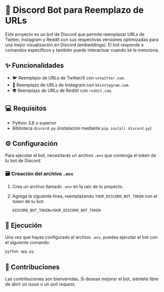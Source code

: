 # 🤖 Discord Bot para Reemplazo de URLs

Este proyecto es un bot de Discord que permite reemplazar URLs de Twitter, Instagram y Reddit con sus respectivas versiones optimizadas para una mejor visualización en Discord (embeddings). El bot responde a comandos específicos y también puede interactuar cuando se le menciona.

## ✨ Funcionalidades

- 🐦 Reemplazo de URLs de Twitter/X con `vxtwitter.com`.
- 📸 Reemplazo de URLs de Instagram con `kkinstagram.com`.
- 👽 Reemplazo de URLs de Reddit con `rxddit.com`.

## 💻 Requisitos

- Python 3.8 o superior
- Biblioteca `discord.py` (instalación mediante `pip install discord.py`)

## ⚙️ Configuración

Para ejecutar el bot, necesitarás un archivo `.env` que contenga el token de tu bot de Discord.

### 🗃️ Creación del archivo `.env`

1. Crea un archivo llamado `.env` en la raíz de tu proyecto.
2. Agrega la siguiente línea, reemplazando `YOUR_DISCORD_BOT_TOKEN` con el token de tu bot:

   ```plaintext
   DISCORD_BOT_TOKEN=YOUR_DISCORD_BOT_TOKEN
   ```

## 🚀 Ejecución

Una vez que hayas configurado el archivo `.env`, puedes ejecutar el bot con el siguiente comando:

```bash
python app.py
```

## 🤝 Contribuciones

Las contribuciones son bienvenidas. Si deseas mejorar el bot, siéntete libre de abrir un issue o un pull request.
